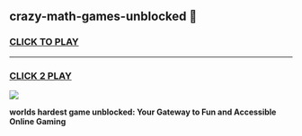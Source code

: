 
## crazy-math-games-unblocked 👋
<h3>
<a href="https://premium.freeplayer.one?title=crazy-math-games-unblocked&ref=14F">CLICK TO PLAY</a></h3>
<hr>

<h3>
<a href="https://premium.freeplayer.one?title=crazy-math-games-unblocked&ref=14F">CLICK 2 PLAY</a>
  
</h3>

<a href="https://premium.freeplayer.one?title=crazy-math-games-unblocked&ref=12F/"><img src="https://clearcache.store/games.png"></a>


**worlds hardest game unblocked: Your Gateway to Fun and Accessible Online Gaming**
